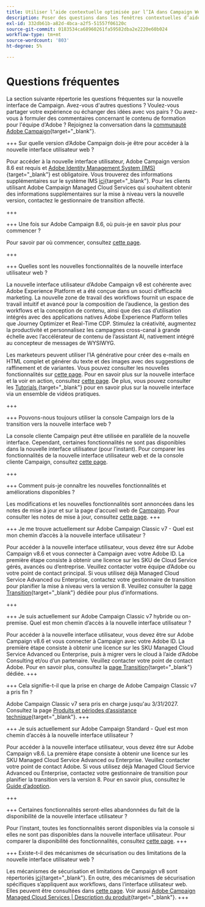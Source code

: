 ```yaml
---
title: Utiliser l’aide contextuelle optimisée par l’IA dans Campaign Web
description: Poser des questions dans les fenêtres contextuelles d’aide de Campaign Web
exl-id: 332db61b-a82d-4bca-a2f5-51557f06120c
source-git-commit: 0183534ca68960261fa59582dba2e2220e60b024
workflow-type: tm+mt
source-wordcount: '803'
ht-degree: 5%

---
```


# Questions fréquentes

La section suivante répertorie les questions fréquentes sur la nouvelle interface de Campaign. Avez-vous d&#39;autres questions ? Voulez-vous partager votre expérience ou échanger des idées avec vos pairs ? Ou avez-vous à formuler des commentaires concernant le contenu de formation pour l&#39;équipe d&#39;Adobe ? Rejoignez la conversation dans la [communauté Adobe Campaign](https://experienceleaguecommunities.adobe.com/t5/adobe-campaign-classic-v7/ct-p/adobe-campaign-classic-community){target="_blank"}.


+++ Sur quelle version d’Adobe Campaign dois-je être pour accéder à la nouvelle interface utilisateur web ?

Pour accéder à la nouvelle interface utilisateur, Adobe Campaign version 8.6 est requis et [Adobe Identity Management System (IMS)](https://helpx.adobe.com/fr/enterprise/using/identity.html){target="_blank"} est obligatoire. Vous trouverez des informations supplémentaires sur le système IMS [ici](https://experienceleague.adobe.com/en/docs/campaign/technotes-ac/tn-new/migrate-users-to-ims){target="_blank"}. Pour les clients utilisant Adobe Campaign Managed Cloud Services qui souhaitent obtenir des informations supplémentaires sur la mise à niveau vers la nouvelle version, contactez le gestionnaire de transition affecté.

+++

+++ Une fois sur Adobe Campaign 8.6, où puis-je en savoir plus pour commencer ?

Pour savoir par où commencer, consultez [cette page](../get-started/get-started.md).

+++

+++ Quelles sont les nouvelles fonctionnalités de la nouvelle interface utilisateur web ?

La nouvelle interface utilisateur d’Adobe Campaign v8 est cohérente avec Adobe Experience Platform et a été conçue dans un souci d’efficacité marketing. La nouvelle zone de travail des workflows fournit un espace de travail intuitif et avancé pour la composition de l’audience, la gestion des workflows et la conception de contenu, ainsi que des cas d’utilisation intégrés avec des applications natives Adobe Experience Platform telles que Journey Optimizer et Real-Time CDP.  Stimulez la créativité, augmentez la productivité et personnalisez les campagnes cross-canal à grande échelle avec l’accélérateur de contenu de l’assistant AI, nativement intégré au concepteur de messages de WYSIWYG.

Les marketeurs peuvent utiliser l’IA générative pour créer des e-mails en HTML complet et générer du texte et des images avec des suggestions de raffinement et de variantes. Vous pouvez consulter les nouvelles fonctionnalités sur [cette page](../rn/whats-new.md). Pour en savoir plus sur la nouvelle interface et la voir en action, consultez [cette page](../get-started/user-interface.md). De plus, vous pouvez consulter les [Tutorials ](https://experienceleague.adobe.com/en/docs/campaign-web-learn/tutorials/overview){target="_blank"} pour en savoir plus sur la nouvelle interface via un ensemble de vidéos pratiques.

+++

+++  Pouvons-nous toujours utiliser la console Campaign lors de la transition vers la nouvelle interface web ?

La console cliente Campaign peut être utilisée en parallèle de la nouvelle interface. Cependant, certaines fonctionnalités ne sont pas disponibles dans la nouvelle interface utilisateur (pour l’instant). Pour comparer les fonctionnalités de la nouvelle interface utilisateur web et de la console cliente Campaign, consultez [cette page](../get-started/capability-matrix.md).

+++

+++ Comment puis-je connaître les nouvelles fonctionnalités et améliorations disponibles ?

Les modifications et les nouvelles fonctionnalités sont annoncées dans les notes de mise à jour et sur la page d&#39;accueil web de [Campaign](../get-started/user-interface.md#user-interface-home). Pour consulter les notes de mise à jour, consultez [cette page](../rn/release-notes.md).
+++


+++  Je me trouve actuellement sur Adobe Campaign Classic v7 - Quel est mon chemin d’accès à la nouvelle interface utilisateur ?

Pour accéder à la nouvelle interface utilisateur, vous devez être sur Adobe Campaign v8.6 et vous connecter à Campaign avec votre Adobe ID. La première étape consiste à obtenir une licence sur les SKU de Cloud Service gérés, avancés ou d’entreprise. Veuillez contacter votre équipe d’Adobe ou votre point de contact principal. Si vous utilisez déjà Managed Cloud Service Advanced ou Enterprise, contactez votre gestionnaire de transition pour planifier la mise à niveau vers la version 8. Veuillez consulter la [page Transition](https://experienceleague.adobe.com/en/docs/campaign/campaign-v8/new/v7-to-v8){target="_blank"} dédiée pour plus d’informations.

+++

+++  Je suis actuellement sur Adobe Campaign Classic v7 hybride ou on-premise. Quel est mon chemin d’accès à la nouvelle interface utilisateur ?

Pour accéder à la nouvelle interface utilisateur, vous devez être sur Adobe Campaign v8.6 et vous connecter à Campaign avec votre Adobe ID. La première étape consiste à obtenir une licence sur les SKU Managed Cloud Service Advanced ou Enterprise, puis à migrer vers le cloud à l’aide d’Adobe Consulting et/ou d’un partenaire. Veuillez contacter votre point de contact Adobe. Pour en savoir plus, consultez la [page Transition](https://experienceleague.adobe.com/en/docs/campaign/campaign-v8/new/v7-to-v8){target="_blank"} dédiée.
+++

+++ Cela signifie-t-il que la prise en charge de Adobe Campaign Classic v7 a pris fin ?

Adobe Campaign Classic v7 sera pris en charge jusqu&#39;au 3/31/2027. Consultez la page [Produits et périodes d’assistance technique](https://helpx.adobe.com/support/programs/eol-matrix.html){target="_blank"}.
+++

+++ Je suis actuellement sur Adobe Campaign Standard - Quel est mon chemin d’accès à la nouvelle interface utilisateur ?

Pour accéder à la nouvelle interface utilisateur, vous devez être sur Adobe Campaign v8.6. La première étape consiste à obtenir une licence sur les SKU Managed Cloud Service Advanced ou Enterprise. Veuillez contacter votre point de contact Adobe. Si vous utilisez déjà Managed Cloud Service Advanced ou Enterprise, contactez votre gestionnaire de transition pour planifier la transition vers la version 8. Pour en savoir plus, consultez le [Guide d’adoption](../../adoption/home.md).

+++


+++ Certaines fonctionnalités seront-elles abandonnées du fait de la disponibilité de la nouvelle interface utilisateur ?

Pour l’instant, toutes les fonctionnalités seront disponibles via la console si elles ne sont pas disponibles dans la nouvelle interface utilisateur. Pour comparer la disponibilité des fonctionnalités, consultez [cette page](../get-started/capability-matrix.md).
+++


+++ Existe-t-il des mécanismes de sécurisation ou des limitations de la nouvelle interface utilisateur web ?

Les mécanismes de sécurisation et limitations de Campaign v8 sont répertoriés [ici](https://experienceleague.adobe.com/en/docs/campaign/campaign-v8/releases/ac-guardrails){target="_blank"}. En outre, des mécanismes de sécurisation spécifiques s’appliquent aux workflows, dans l’interface utilisateur web. Elles peuvent être consultées dans [cette page](../get-started/guardrails.md). Voir aussi [Adobe Campaign Managed Cloud Services | Description du produit](https://helpx.adobe.com/fr/legal/product-descriptions/adobe-campaign-managed-cloud-services.html){target="_blank"}.
+++
